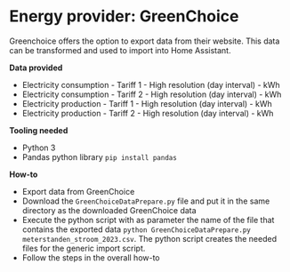 # Energy provider: GreenChoice

Greenchoice offers the option to export data from their website. This data can be transformed and used to import into Home Assistant.

**Data provided**
- Electricity consumption - Tariff 1 - High resolution (day interval) - kWh
- Electricity consumption - Tariff 2 - High resolution (day interval) - kWh
- Electricity production - Tariff 1 - High resolution (day interval) - kWh
- Electricity production - Tariff 2 - High resolution (day interval) - kWh

**Tooling needed**
- Python 3
- Pandas python library ```pip install pandas```

**How-to**
- Export data from GreenChoice
- Download the ```GreenChoiceDataPrepare.py``` file and put it in the same directory as the downloaded GreenChoice data
- Execute the python script with as parameter the name of the file that contains the exported data ```python GreenChoiceDataPrepare.py meterstanden_stroom_2023.csv```. The python script creates the needed files for the generic import script.
- Follow the steps in the overall how-to